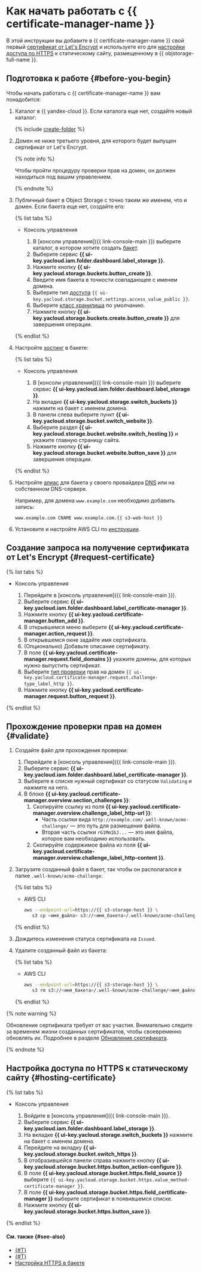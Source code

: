 # Как начать работать с {{ certificate-manager-name }}

В этой инструкции вы добавите в {{ certificate-manager-name }} свой первый [сертификат от Let's Encrypt](../concepts/managed-certificate.md) и используете его для [настройки доступа по HTTPS](../../storage/operations/hosting/certificate.md) к статическому сайту, размещенному в {{ objstorage-full-name }}. 

## Подготовка к работе {#before-you-begin}

Чтобы начать работать с {{ certificate-manager-name }} вам понадобится:

1. Каталог в {{ yandex-cloud }}. Если каталога еще нет, создайте новый каталог:

    {% include [create-folder](../../_includes/create-folder.md) %}
  
1. Домен не ниже третьего уровня, для которого будет выпущен сертификат от Let's Encrypt.

    {% note info %}

    Чтобы пройти процедуру проверки прав на домен, он должен находиться под вашим управлением.

    {% endnote %}

1. Публичный бакет в Object Storage с точно таким же именем, что и домен. Если бакета еще нет, создайте его:
    
    {% list tabs %}
    
    - Консоль управления
    
        1. В [консоли управления]({{ link-console-main }}) выберите каталог, в котором хотите создать [бакет](../../storage/concepts/bucket.md).
        1. Выберите сервис **{{ ui-key.yacloud.iam.folder.dashboard.label_storage }}**. 
        1. Нажмите кнопку **{{ ui-key.yacloud.storage.buckets.button_create }}**.
        1. Введите имя бакета в точности совпадающее с именем домена.
        1. Выберите тип [доступа](../../storage/concepts/bucket.md#bucket-access) `{{ ui-key.yacloud.storage.bucket.settings.access_value_public }}`.
        1. Выберите [класс хранилища](../../storage/concepts/storage-class.md) по умолчанию.
        1. Нажмите кнопку **{{ ui-key.yacloud.storage.buckets.create.button_create }}** для завершения операции.
     
    {% endlist %}
    
1. Настройте [хостинг](../../storage/operations/hosting/setup.md) в бакете:
   
    {% list tabs %}
    
    - Консоль управления
    
        1. В [консоли управления]({{ link-console-main }}) выберите сервис **{{ ui-key.yacloud.iam.folder.dashboard.label_storage }}**.
        1. На вкладке **{{ ui-key.yacloud.storage.switch_buckets }}** нажмите на бакет с именем домена.
        1. В панели слева выберите пункт **{{ ui-key.yacloud.storage.bucket.switch_website }}**.
        1. Выберите раздел **{{ ui-key.yacloud.storage.bucket.website.switch_hosting }}** и укажите главную страницу сайта.
        1. Нажмите кнопку **{{ ui-key.yacloud.storage.bucket.website.button_save }}** для завершения операции.
    
    {% endlist %}
    
1. Настройте [алиас](../../storage/operations/hosting/own-domain.md) для бакета у своего провайдера [DNS](../../glossary/dns.md) или на собственном DNS-сервере.

    Например, для домена `www.example.com` необходимо добавить запись:
    
    ```
    www.example.com CNAME www.example.com.{{ s3-web-host }}
    ```
1. Установите и настройте AWS CLI по [инструкции](../../storage/tools/aws-cli.md#before-you-begin).

## Создание запроса на получение сертификата от Let's Encrypt {#request-certificate}

{% list tabs %}

- Консоль управления
    
    1. Перейдите в [консоль управления]({{ link-console-main }}).
    1. Выберите сервис **{{ ui-key.yacloud.iam.folder.dashboard.label_certificate-manager }}**.
    1. Нажмите кнопку **{{ ui-key.yacloud.certificate-manager.button_add }}**.
    1. В открывшемся меню выберите **{{ ui-key.yacloud.certificate-manager.action_request }}**.
    1. В открывшемся окне задайте имя сертификата.    
    1. (Опционально) Добавьте описание сертификату.
    1. В поле **{{ ui-key.yacloud.certificate-manager.request.field_domains }}** укажите домены, для которых нужно выпустить сертификат.
    1. Выберите [тип проверки](../concepts/challenges.md) прав на домен `{{ ui-key.yacloud.certificate-manager.request.challenge-type_label_http }}`. 
    1. Нажмите кнопку **{{ ui-key.yacloud.certificate-manager.request.button_request }}**.

{% endlist %}

## Прохождение проверки прав на домен {#validate}

1. Создайте файл для прохождения проверки:
    1. Перейдите в [консоль управления]({{ link-console-main }}).
    1. Выберите сервис **{{ ui-key.yacloud.iam.folder.dashboard.label_certificate-manager }}**.
    1. Выберите в списке нужный сертификат со статусом `Validating` и нажмите на него.
    1. В блоке **{{ ui-key.yacloud.certificate-manager.overview.section_challenges }}**:
        1. Скопируйте ссылку из поля **{{ ui-key.yacloud.certificate-manager.overview.challenge_label_http-url }}**:
            * Часть ссылки вида `http://example.com/.well-known/acme-challenge/` — это путь для размещения файла.
            * Вторая часть ссылки `rG1Mm1bJ...` — это имя файла, которое вам необходимо использовать.
        1. Скопируйте содержимое файла из поля **{{ ui-key.yacloud.certificate-manager.overview.challenge_label_http-content }}**. 
1. Загрузите созданный файл в бакет, так чтобы он располагался в папке `.well-known/acme-challenge`:
    
    {% list tabs %}
    
    - AWS CLI
    
        ```bash
        aws --endpoint-url=https://{{ s3-storage-host }} \
           s3 cp <имя_файла> s3://<имя_бакета>/.well-known/acme-challenge/<имя_файла>
        ```
    
    {% endlist %}
    
1. Дождитесь изменения статуса сертификата на `Issued`.
1. Удалите созданный файл из бакета:
    
    {% list tabs %}
    
    - AWS CLI
    
        ```bash
        aws --endpoint-url=https://{{ s3-storage-host }} \
           s3 rm s3://<имя_бакета>/.well-known/acme-challenge/<имя_файла>
        ```
   
    {% endlist %}


{% note warning %}

Обновление сертификата требует от вас участия. Внимательно следите за временем жизни созданных сертификатов, чтобы своевременно обновлять их. Подробнее в разделе [Обновление сертификата](../concepts/managed-certificate.md#renew).

{% endnote %}

## Настройка доступа по HTTPS к статическому сайту {#hosting-certificate}

{% list tabs %}

- Консоль управления
    
    1. Войдите в [консоль управления]({{ link-console-main }}).
    1. Выберите сервис **{{ ui-key.yacloud.iam.folder.dashboard.label_storage }}**.
    1. На вкладке **{{ ui-key.yacloud.storage.switch_buckets }}** нажмите на бакет с именем домена.
    1. Перейдите на вкладку **{{ ui-key.yacloud.storage.bucket.switch_https }}**.
    1. В отобразившейся панели справа нажмите кнопку **{{ ui-key.yacloud.storage.bucket.https.button_action-configure }}**.
    1. В поле **{{ ui-key.yacloud.storage.bucket.https.field_source }}** выберите `{{ ui-key.yacloud.storage.bucket.https.value_method-certificate-manager }}`.
    1. В поле **{{ ui-key.yacloud.storage.bucket.https.field_certificate-manager }}** выберите сертификат в появившемся списке. 
    1. Нажмите кнопку **{{ ui-key.yacloud.storage.bucket.https.button_save }}**.

{% endlist %}


#### См. также {#see-also}

- [{#T}](../concepts/managed-certificate.md)
- [{#T}](../concepts/challenges.md)
- [Настройка HTTPS в бакете](../../storage/operations/hosting/certificate.md)
